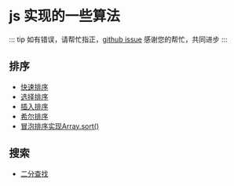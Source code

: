 # js 实现的一些算法 <Badge text="程序的灵魂"/>

::: tip
如有错误，请帮忙指正，[github issue](https://github.com/huskyAreYouScared/blog/issues) 感谢您的帮忙，共同进步
:::

## 排序
* [快速排序](./quickSort.html)
* [选择排序](./selectionSort.html)
* [插入排序](./insertSort.html)
* [希尔排序](./shellSort.html)
* [冒泡排序实现Array.sort()](./arraySort.html)

## 搜索
* [二分查找](./binarySearch.html)